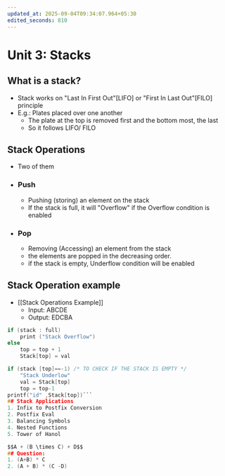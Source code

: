 ```yaml
---
updated_at: 2025-09-04T09:34:07.964+05:30
edited_seconds: 810
---
```

# Unit 3: Stacks
## What is a stack?
- Stack works on "Last In First Out"[LIFO] or "First In Last Out"[FILO] principle
- E.g.: Plates placed over one another
	- The plate at the top is removed first and the bottom most, the last
	- So it follows LIFO/ FILO
## Stack Operations
- Two of them
- ### Push
	- Pushing (storing) an element on the stack
	- If the stack is full, it will "Overflow" if the Overflow condition is enabled
- ### Pop
	- Removing (Accessing) an element from the stack
	- the elements are popped in the decreasing order.
	- if the stack is empty, Underflow condition will be enabled
## Stack Operation example
- [[Stack Operations Example]]
	- Input:    ABCDE
	- Output: EDCBA
```C
if (stack : full)
	print ("Stack Overflow")
else
	top = top + 1
	Stack[top] = val
```


```C
if (stack [top]==-1) /* TO CHECK IF THE STACK IS EMPTY */
	"Stack Underlow"
	val = Stack[top]
	top = top-1
printf("id" ,Stack[top])```
## Stack Applications
1. Infix to Postfix Conversion
2. Postfix Eval
3. Balancing Symbols
4. Nested Functions
5. Tower of Hanol

$$A + (B \times C) + D$$
## Question: 
1. (A+B) * C
2. (A + B) * (C -D)